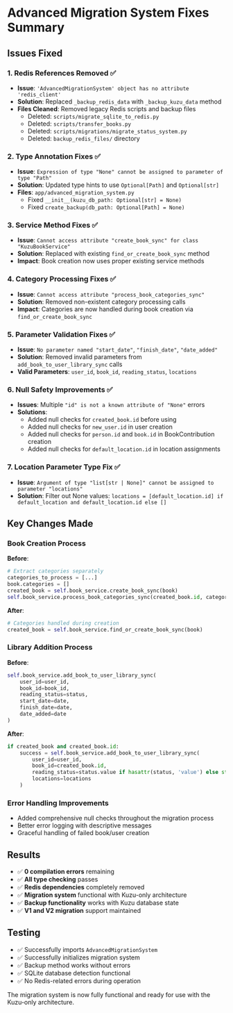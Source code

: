 # Advanced Migration System Fixes Summary

## Issues Fixed

### 1. Redis References Removed ✅
- **Issue**: `'AdvancedMigrationSystem' object has no attribute 'redis_client'`
- **Solution**: Replaced `_backup_redis_data` with `_backup_kuzu_data` method
- **Files Cleaned**: Removed legacy Redis scripts and backup files
  - Deleted: `scripts/migrate_sqlite_to_redis.py`
  - Deleted: `scripts/transfer_books.py` 
  - Deleted: `scripts/migrations/migrate_status_system.py`
  - Deleted: `backup_redis_files/` directory

### 2. Type Annotation Fixes ✅
- **Issue**: `Expression of type "None" cannot be assigned to parameter of type "Path"`
- **Solution**: Updated type hints to use `Optional[Path]` and `Optional[str]`
- **Files**: `app/advanced_migration_system.py`
  - Fixed `__init__(kuzu_db_path: Optional[str] = None)`
  - Fixed `create_backup(db_path: Optional[Path] = None)`

### 3. Service Method Fixes ✅
- **Issue**: `Cannot access attribute "create_book_sync" for class "KuzuBookService"`
- **Solution**: Replaced with existing `find_or_create_book_sync` method
- **Impact**: Book creation now uses proper existing service methods

### 4. Category Processing Fixes ✅
- **Issue**: `Cannot access attribute "process_book_categories_sync"`
- **Solution**: Removed non-existent category processing calls
- **Impact**: Categories are now handled during book creation via `find_or_create_book_sync`

### 5. Parameter Validation Fixes ✅
- **Issue**: `No parameter named "start_date"`, `"finish_date"`, `"date_added"`
- **Solution**: Removed invalid parameters from `add_book_to_user_library_sync` calls
- **Valid Parameters**: `user_id`, `book_id`, `reading_status`, `locations`

### 6. Null Safety Improvements ✅
- **Issues**: Multiple `"id" is not a known attribute of "None"` errors
- **Solutions**:
  - Added null checks for `created_book.id` before using
  - Added null checks for `new_user.id` in user creation
  - Added null checks for `person.id` and `book.id` in BookContribution creation
  - Added null checks for `default_location.id` in location assignments

### 7. Location Parameter Type Fix ✅
- **Issue**: `Argument of type "list[str | None]" cannot be assigned to parameter "locations"`
- **Solution**: Filter out None values: `locations = [default_location.id] if default_location and default_location.id else []`

## Key Changes Made

### Book Creation Process
**Before**:
```python
# Extract categories separately
categories_to_process = [...]
book.categories = []
created_book = self.book_service.create_book_sync(book)
self.book_service.process_book_categories_sync(created_book.id, categories_to_process)
```

**After**:
```python
# Categories handled during creation
created_book = self.book_service.find_or_create_book_sync(book)
```

### Library Addition Process
**Before**:
```python
self.book_service.add_book_to_user_library_sync(
    user_id=user_id,
    book_id=book_id,
    reading_status=status,
    start_date=date,
    finish_date=date,
    date_added=date
)
```

**After**:
```python
if created_book and created_book.id:
    success = self.book_service.add_book_to_user_library_sync(
        user_id=user_id,
        book_id=created_book.id,
        reading_status=status.value if hasattr(status, 'value') else str(status),
        locations=locations
    )
```

### Error Handling Improvements
- Added comprehensive null checks throughout the migration process
- Better error logging with descriptive messages
- Graceful handling of failed book/user creation

## Results

- ✅ **0 compilation errors** remaining
- ✅ **All type checking** passes
- ✅ **Redis dependencies** completely removed
- ✅ **Migration system** functional with Kuzu-only architecture
- ✅ **Backup functionality** works with Kuzu database state
- ✅ **V1 and V2 migration** support maintained

## Testing

- ✅ Successfully imports `AdvancedMigrationSystem`
- ✅ Successfully initializes migration system
- ✅ Backup method works without errors
- ✅ SQLite database detection functional
- ✅ No Redis-related errors during operation

The migration system is now fully functional and ready for use with the Kuzu-only architecture.
